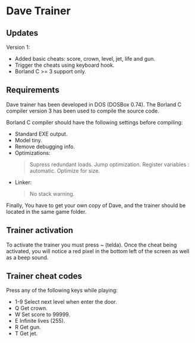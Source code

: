 # Dave Trainer

## Updates
Version 1:
  - Added basic cheats: score, crown, level, jet, life and gun.
  - Trigger the cheats using keyboard hook.
  - Borland C >= 3 support only.

## Requirements

Dave trainer has been developed in DOS (DOSBox 0.74). The Borland C compiler version 3
has been used to compile the source code.

Borland C compiler should have the following settings before compiling:
- Standard EXE output.
- Model tiny.
- Remove debugging info.
- Optimizations:
	> Supress redundant loads.
	> Jump optimization.
	> Register variables : automatic.
	> Optimize for size.
- Linker:
	> No stack warning.

Finally, You have to get your own copy of Dave, and the trainer should be located
in the same game folder.

## Trainer activation
To activate the trainer you must press ~ (telda). Once the cheat being activated, you
will notice a red pixel in the bottom left of the screen as well as a beep sound.

## Trainer cheat codes
Press any of the following keys while playing:
* 1-9 Select next level when enter the door.
* Q   Get crown.
* W   Set score to 99999.
* E   Infinite lives (255).
* R   Get gun.
* T   Get jet.

